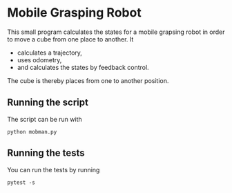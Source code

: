 # Mobile Grasping Robot

This small program calculates the states for a mobile grapsing robot in order
to move a cube from one place to another. It

- calculates a trajectory,
- uses odometry,
- and calculates the states by feedback control.

The cube is thereby places from one to another position.

## Running the script
The script can be run with

    python mobman.py
    
## Running the tests
You can run the tests by running
    
    pytest -s

